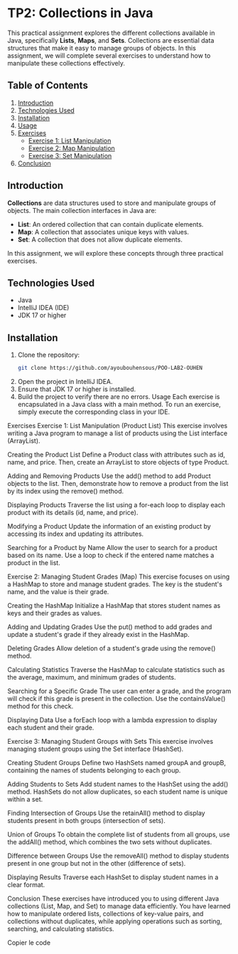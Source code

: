 # TP2: Collections in Java

This practical assignment explores the different collections available in Java, specifically **Lists**, **Maps**, and **Sets**. Collections are essential data structures that make it easy to manage groups of objects. In this assignment, we will complete several exercises to understand how to manipulate these collections effectively.

## Table of Contents
1. [Introduction](#introduction)
2. [Technologies Used](#technologies-used)
3. [Installation](#installation)
4. [Usage](#usage)
5. [Exercises](#exercises)
   - [Exercise 1: List Manipulation](#exercise-1-list-manipulation)
   - [Exercise 2: Map Manipulation](#exercise-2-map-manipulation)
   - [Exercise 3: Set Manipulation](#exercise-3-set-manipulation)
6. [Conclusion](#conclusion)

## Introduction

**Collections** are data structures used to store and manipulate groups of objects. The main collection interfaces in Java are:
- **List**: An ordered collection that can contain duplicate elements.
- **Map**: A collection that associates unique keys with values.
- **Set**: A collection that does not allow duplicate elements.

In this assignment, we will explore these concepts through three practical exercises.

## Technologies Used
- Java
- IntelliJ IDEA (IDE)
- JDK 17 or higher

## Installation
1. Clone the repository:
   ```bash
   git clone https://github.com/ayoubouhensous/POO-LAB2-OUHEN
2. Open the project in IntelliJ IDEA.
3. Ensure that JDK 17 or higher is installed.
4. Build the project to verify there are no errors.
Usage
Each exercise is encapsulated in a Java class with a main method. To run an exercise, simply execute the corresponding class in your IDE.

Exercises
Exercise 1: List Manipulation (Product List)
This exercise involves writing a Java program to manage a list of products using the List interface (ArrayList).

Creating the Product List
Define a Product class with attributes such as id, name, and price. Then, create an ArrayList to store objects of type Product.

Adding and Removing Products
Use the add() method to add Product objects to the list. Then, demonstrate how to remove a product from the list by its index using the remove() method.

Displaying Products
Traverse the list using a for-each loop to display each product with its details (id, name, and price).

Modifying a Product
Update the information of an existing product by accessing its index and updating its attributes.

Searching for a Product by Name
Allow the user to search for a product based on its name. Use a loop to check if the entered name matches a product in the list.

Exercise 2: Managing Student Grades (Map)
This exercise focuses on using a HashMap to store and manage student grades. The key is the student's name, and the value is their grade.

Creating the HashMap
Initialize a HashMap that stores student names as keys and their grades as values.

Adding and Updating Grades
Use the put() method to add grades and update a student's grade if they already exist in the HashMap.

Deleting Grades
Allow deletion of a student's grade using the remove() method.

Calculating Statistics
Traverse the HashMap to calculate statistics such as the average, maximum, and minimum grades of students.

Searching for a Specific Grade
The user can enter a grade, and the program will check if this grade is present in the collection. Use the containsValue() method for this check.

Displaying Data
Use a forEach loop with a lambda expression to display each student and their grade.

Exercise 3: Managing Student Groups with Sets
This exercise involves managing student groups using the Set interface (HashSet).

Creating Student Groups
Define two HashSets named groupA and groupB, containing the names of students belonging to each group.

Adding Students to Sets
Add student names to the HashSet using the add() method. HashSets do not allow duplicates, so each student name is unique within a set.

Finding Intersection of Groups
Use the retainAll() method to display students present in both groups (intersection of sets).

Union of Groups
To obtain the complete list of students from all groups, use the addAll() method, which combines the two sets without duplicates.

Difference between Groups
Use the removeAll() method to display students present in one group but not in the other (difference of sets).

Displaying Results
Traverse each HashSet to display student names in a clear format.

Conclusion
These exercises have introduced you to using different Java collections (List, Map, and Set) to manage data efficiently. You have learned how to manipulate ordered lists, collections of key-value pairs, and collections without duplicates, while applying operations such as sorting, searching, and calculating statistics.

Copier le code






